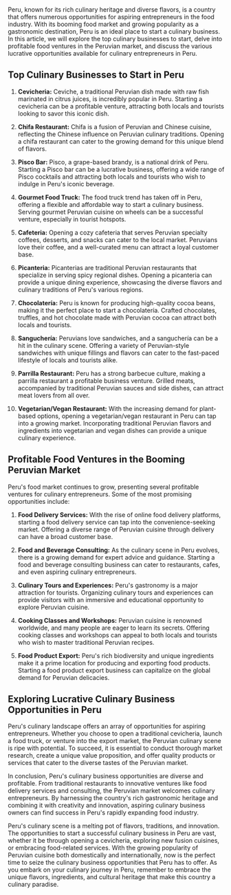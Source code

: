 



<div class="separator" style="clear: both;"><a href="https://blogger.googleusercontent.com/img/b/R29vZ2xl/AVvXsEj5ccoDEeFFfkubGD8_A1xIP16O-l2M_TPgHZFiOLLOe6B8_KO1n9mQUuBimYmmX0AkBcWHMAyD_FDaeqQjZXLaKRm8s2aAtI1niGcJARq9YyVuKsYKfq3geEwQ99NeB3G0HsEiKF2XduTzVc9Ej5H2KM7WF2d5NWiaeL9irX1AolQNexQlAeSBfm0U3pHE/s1600/images.jpeg" style="display: block; padding: 1em 0; text-align: center; "><img alt="" border="0" data-original-height="439" data-original-width="698" src="https://blogger.googleusercontent.com/img/b/R29vZ2xl/AVvXsEj5ccoDEeFFfkubGD8_A1xIP16O-l2M_TPgHZFiOLLOe6B8_KO1n9mQUuBimYmmX0AkBcWHMAyD_FDaeqQjZXLaKRm8s2aAtI1niGcJARq9YyVuKsYKfq3geEwQ99NeB3G0HsEiKF2XduTzVc9Ej5H2KM7WF2d5NWiaeL9irX1AolQNexQlAeSBfm0U3pHE/s1600/images.jpeg"/></a></div>

<p>Peru, known for its rich culinary heritage and diverse flavors, is a country that offers numerous opportunities for aspiring entrepreneurs in the food industry. With its booming food market and growing popularity as a gastronomic destination, Peru is an ideal place to start a culinary business. In this article, we will explore the top culinary businesses to start, delve into profitable food ventures in the Peruvian market, and discuss the various lucrative opportunities available for culinary entrepreneurs in Peru.</p>
<h2>Top Culinary Businesses to Start in Peru</h2>
<ol>
<li>
<p><strong>Cevicheria:</strong> Ceviche, a traditional Peruvian dish made with raw fish marinated in citrus juices, is incredibly popular in Peru. Starting a cevicheria can be a profitable venture, attracting both locals and tourists looking to savor this iconic dish.</p>
</li>
<li>
<p><strong>Chifa Restaurant:</strong> Chifa is a fusion of Peruvian and Chinese cuisine, reflecting the Chinese influence on Peruvian culinary traditions. Opening a chifa restaurant can cater to the growing demand for this unique blend of flavors.</p>
</li>
<li>
<p><strong>Pisco Bar:</strong> Pisco, a grape-based brandy, is a national drink of Peru. Starting a Pisco bar can be a lucrative business, offering a wide range of Pisco cocktails and attracting both locals and tourists who wish to indulge in Peru's iconic beverage.</p>
</li>
<li>
<p><strong>Gourmet Food Truck:</strong> The food truck trend has taken off in Peru, offering a flexible and affordable way to start a culinary business. Serving gourmet Peruvian cuisine on wheels can be a successful venture, especially in tourist hotspots.</p>
</li>
<li>
<p><strong>Cafeteria:</strong> Opening a cozy cafeteria that serves Peruvian specialty coffees, desserts, and snacks can cater to the local market. Peruvians love their coffee, and a well-curated menu can attract a loyal customer base.</p>
</li>
<li>
<p><strong>Picanteria:</strong> Picanterias are traditional Peruvian restaurants that specialize in serving spicy regional dishes. Opening a picanteria can provide a unique dining experience, showcasing the diverse flavors and culinary traditions of Peru's various regions.</p>
</li>
<li>
<p><strong>Chocolatería:</strong> Peru is known for producing high-quality cocoa beans, making it the perfect place to start a chocolatería. Crafted chocolates, truffles, and hot chocolate made with Peruvian cocoa can attract both locals and tourists.</p>
</li>
<li>
<p><strong>Sanguchería:</strong> Peruvians love sandwiches, and a sanguchería can be a hit in the culinary scene. Offering a variety of Peruvian-style sandwiches with unique fillings and flavors can cater to the fast-paced lifestyle of locals and tourists alike.</p>
</li>
<li>
<p><strong>Parrilla Restaurant:</strong> Peru has a strong barbecue culture, making a parrilla restaurant a profitable business venture. Grilled meats, accompanied by traditional Peruvian sauces and side dishes, can attract meat lovers from all over.</p>
</li>
<li>
<p><strong>Vegetarian/Vegan Restaurant:</strong> With the increasing demand for plant-based options, opening a vegetarian/vegan restaurant in Peru can tap into a growing market. Incorporating traditional Peruvian flavors and ingredients into vegetarian and vegan dishes can provide a unique culinary experience.</p>
</li>
</ol>
<h2>Profitable Food Ventures in the Booming Peruvian Market</h2>
<p>Peru's food market continues to grow, presenting several profitable ventures for culinary entrepreneurs. Some of the most promising opportunities include:</p>
<ol>
<li>
<p><strong>Food Delivery Services:</strong> With the rise of online food delivery platforms, starting a food delivery service can tap into the convenience-seeking market. Offering a diverse range of Peruvian cuisine through delivery can have a broad customer base.</p>
</li>
<li>
<p><strong>Food and Beverage Consulting:</strong> As the culinary scene in Peru evolves, there is a growing demand for expert advice and guidance. Starting a food and beverage consulting business can cater to restaurants, cafes, and even aspiring culinary entrepreneurs.</p>
</li>
<li>
<p><strong>Culinary Tours and Experiences:</strong> Peru's gastronomy is a major attraction for tourists. Organizing culinary tours and experiences can provide visitors with an immersive and educational opportunity to explore Peruvian cuisine.</p>
</li>
<li>
<p><strong>Cooking Classes and Workshops:</strong> Peruvian cuisine is renowned worldwide, and many people are eager to learn its secrets. Offering cooking classes and workshops can appeal to both locals and tourists who wish to master traditional Peruvian recipes.</p>
</li>
<li>
<p><strong>Food Product Export:</strong> Peru's rich biodiversity and unique ingredients make it a prime location for producing and exporting food products. Starting a food product export business can capitalize on the global demand for Peruvian delicacies.</p>
</li>
</ol>
<h2>Exploring Lucrative Culinary Business Opportunities in Peru</h2>
<p>Peru's culinary landscape offers an array of opportunities for aspiring entrepreneurs. Whether you choose to open a traditional cevicheria, launch a food truck, or venture into the export market, the Peruvian culinary scene is ripe with potential. To succeed, it is essential to conduct thorough market research, create a unique value proposition, and offer quality products or services that cater to the diverse tastes of the Peruvian market.</p>
<p>In conclusion, Peru's culinary business opportunities are diverse and profitable. From traditional restaurants to innovative ventures like food delivery services and consulting, the Peruvian market welcomes culinary entrepreneurs. By harnessing the country's rich gastronomic heritage and combining it with creativity and innovation, aspiring culinary business owners can find success in Peru's rapidly expanding food industry.</p>
<p>Peru's culinary scene is a melting pot of flavors, traditions, and innovation. The opportunities to start a successful culinary business in Peru are vast, whether it be through opening a cevicheria, exploring new fusion cuisines, or embracing food-related services. With the growing popularity of Peruvian cuisine both domestically and internationally, now is the perfect time to seize the culinary business opportunities that Peru has to offer. As you embark on your culinary journey in Peru, remember to embrace the unique flavors, ingredients, and cultural heritage that make this country a culinary paradise.</p>

